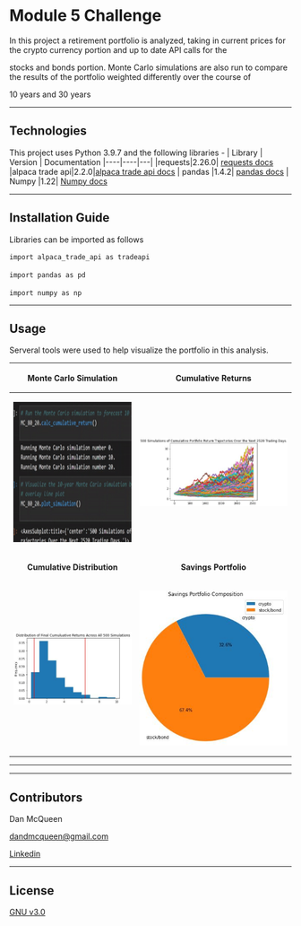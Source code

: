 # Module 5 Challenge

In this project a retirement portfolio is analyzed, taking in current prices for the crypto currency portion and up to date API calls for the

stocks and bonds portion.  Monte Carlo simulations are also run to compare the results of the portfolio weighted differently over the course of

10 years and 30 years

---

## Technologies

This project uses Python 3.9.7 and the following libraries - 
| Library | Version | Documentation
|----|----|---|
|requests|2.26.0| [requests docs](https://requests.readthedocs.io/en/latest/)
|alpaca trade api|2.2.0|[alpaca trade api docs](https://github.com/alpacahq/alpaca-trade-api-python)
| pandas |1.4.2| [pandas docs](https://pandas.pydata.org/docs)
| Numpy |1.22| [Numpy docs](https://numpy.org/doc/stable/)

---

## Installation Guide


Libraries can be imported as follows

```
import alpaca_trade_api as tradeapi

import pandas as pd

import numpy as np
```
---

## Usage

Serveral tools were used to help visualize the portfolio in this analysis.


|<p align="center">Monte Carlo Simulation</p>|<p align="center">Cumulative Returns</p>|
|---|---|
|<p align="center"><img src="Images/monte_carlo_sim.gif" width="400" height="250" /></p>|<p align="center"><img src="Images/500_simulation.JPG"/>
|<p align="center">**Cumulative Distribution**</p>|<p align="center">**Savings Portfolio**</p>|
|<p align="center"><img src="Images/500_distribution.JPG"/>|<p align="center"><img src="Images/pie_chart.JPG"/>|

---
---

## Contributors

Dan McQueen

dandmcqueen@gmail.com

[Linkedin](https://www.linkedin.com/in/dan-mcqueen-4a5980238/)

---

## License

[GNU v3.0](LICENSE)
